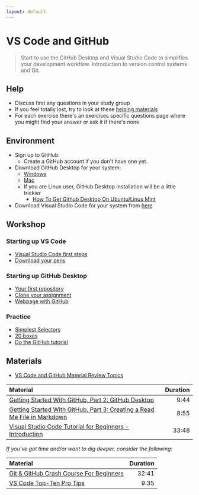 ```yaml
---
layout: default
---
```

# VS Code and GitHub

> Start to use the GitHub Desktop and Visual Studio Code to simplifies your development workflow.
> Introduction to version control systems and Git.

## Help

- Discuss first any questions in your study group
- If you feel totally lost, try to look at these [helping materials](#materials)
- For each exercise there's an exercises specific questions page where you might find your answer or ask it if there's none

## Environment

- Sign up to GitHub:
  - Create a GitHub account if you don't have one yet.
- Download GitHub Desktop for your system:
  - [Windows](https://central.github.com/deployments/desktop/desktop/latest/win32)
  - [Mac](https://central.github.com/deployments/desktop/desktop/latest/darwin)
  - If you are Linux user, GitHub Desktop installation will be a little trickier
    - [How To Get Github Desktop On Ubuntu/Linux Mint](https://youtu.be/Ed_k_pZ4LoY)
- Download Visual Studio Code for your system from [here](https://code.visualstudio.com/download)

## Workshop

### Starting up VS Code

- [Visual Studio Code first steps](exercises/vscode-firststeps.md)
- [Download your pens](exercises/download-pens.md)

### Starting up GitHub Desktop

- [Your first repository](exercises/git-first-repository.md)
- [Clone your assignment](exercises/git-classroom.md)
- [Webpage with GitHub](exercises/git-github-io.md)

### Practice

- [Simplest Selectors](#)
- [20 boxes](#)
- [Do the GitHub tutorial](#)

## Materials

- [VS Code and GitHub Material Review Topics](github-topics.md)

| Material                                                                                                       |         Duration |
| :--------------------------------------------------------------------------------------------------------------| ---------------: |
| [Getting Started With GitHub, Part 2: GitHub Desktop](https://youtu.be/ci3W1T88mzw)                            |             9:44 |
| [Getting Started With GitHub, Part 3: Creating a Read Me File in Markdown](https://youtu.be/yXY3f9jw7fg)       |             8:55 |
| [Visual Studio Code Tutorial for Beginners - Introduction](https://youtu.be/VqCgcpAypFQ)                       |            33:48 |

*If you've got time and/or want to dig deeper, consider the following:*

| Material                                                                                             | Duration |
| :--------------------------------------------------------------------------------------------------- | -------: |
| [Git & GitHub Crash Course For Beginners](https://www.youtube.com/watch?v=SWYqp7iY_Tc)               |    32:41 |
| [VS Code Top-Ten Pro Tips](https://youtu.be/u21W_tfPVrY)                                             |     9:35 |
